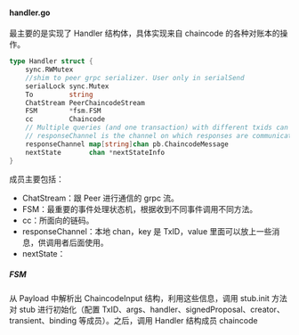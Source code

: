#### handler.go

最主要的是实现了 Handler 结构体，具体实现来自 chaincode 的各种对账本的操作。

```go
type Handler struct {
	sync.RWMutex
	//shim to peer grpc serializer. User only in serialSend
	serialLock sync.Mutex
	To         string
	ChatStream PeerChaincodeStream
	FSM        *fsm.FSM
	cc         Chaincode
	// Multiple queries (and one transaction) with different txids can be executing in parallel for this chaincode
	// responseChannel is the channel on which responses are communicated by the shim to the chaincodeStub.
	responseChannel map[string]chan pb.ChaincodeMessage
	nextState       chan *nextStateInfo
}
```

成员主要包括：

* ChatStream：跟 Peer 进行通信的 grpc 流。
* FSM：最重要的事件处理状态机，根据收到不同事件调用不同方法。
* cc：所面向的链码。
* responseChannel：本地 chan，key 是 TxID，value 里面可以放上一些消息，供调用者后面使用。
* nextState：

##### FSM


从 Payload 中解析出 ChaincodeInput 结构，利用这些信息，调用 stub.init 方法对 stub 进行初始化（配置 TxID、args、handler、signedProposal、creator、transient、binding 等成员）。之后，调用 Handler 结构成员 chaincode 